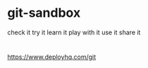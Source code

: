# git-sandbox
check it try it learn it play with it use it share it


#
#


https://www.deployhq.com/git
